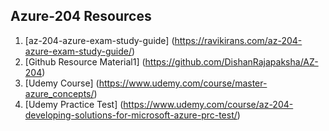 ## Azure-204 Resources
1. [az-204-azure-exam-study-guide] (https://ravikirans.com/az-204-azure-exam-study-guide/)
2. [Github Resource Material1] (https://github.com/DishanRajapaksha/AZ-204)
3. [Udemy Course] (https://www.udemy.com/course/master-azure_concepts/)
4. [Udemy Practice Test] (https://www.udemy.com/course/az-204-developing-solutions-for-microsoft-azure-prc-test/)
